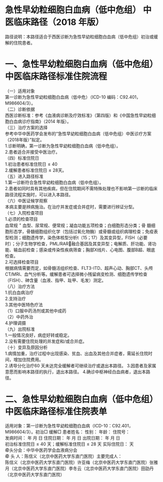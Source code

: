 # 急性早幼粒细胞白血病（低中危组） 中医临床路径（2018 年版）  
路径说明：本路径适合于西医诊断为急性早幼粒细胞白血病（低中危组）初治或缓解的住院患者。  
# 一、急性早幼粒细胞白血病（低中危组）中医临床路径标准住院流程  
（一）适用对象  
第一诊断为急性早幼粒细胞白血病（低中危）（ICD-10 编码：C92.401，M986604/3）。  
（二）诊断依据  
西医诊断标准：参考《血液病诊断及疗效标准》（第四版）和《中国急性早幼粒细胞白血病诊疗指南》（2014 年版）。  
（三）治疗方案的选择  
参考中华中医药学会发布的“急性早幼粒细胞白血病（低中危组）中医诊疗方案（2018年版）”拟定。  
1.诊断明确，第一诊断为急性早幼粒细胞白血病（低中危组）。  
2.患者适合并接受中医治疗。  
（四）标准住院日  
1.初治患者标准住院日${\leqslant}40$  
2.缓解患者标准住院日${\leqslant}28$天。  
（五）进入路径标准  
1.第一诊断符合急性早幼粒细胞白血病（低中危组）。  
2.患者如同时具有其他疾病，但在住院期间不需特殊处理也不影响第一诊断的临床路径流程实施时，可以进入本路径。  
（六）中医证候学观察  
本病主要是辨病施治。在治疗并发症或合并症时，需要进行辨证分型。  
（七）入院检查项目  
1.必须的检查项目  
血常规 $^+$ 血型、尿常规、便常规；凝血功能五项检查；白细胞形态分类；骨 髓细胞形态学，骨髓细胞组织化学（包括过氧化物酶）或骨髓或组织病理检查；免疫表型检测；细胞遗传学，染色体核型分析t（15；17）及其变异型，FISH（必要时）；分子生物学检查，PML/RAR融合基因及其变异型；电解质、肝功能、肾功能、输血前检查；感染或传染性疾病筛查；胸部X线片、心电图、腹部B超、眼底检查。  
2.可选择检查项目  
根据病情需要而定，如骨髓活组织检查、FLT3-ITD、超声心动、胸部CT、头颅CT/MRI、血气分析等。缓解患者可选择微小残留病变检测、细胞遗传学检查（FISH）、砷含量（血液、指甲、趾甲、毛发）测定。  
（八）治疗方法  
1.抗白血病治疗  
2.支持治疗  
3.其他中医特色疗法  
（1）口服中药汤剂或其他中成药  
（2）中药外治  
4.护理调摄  
（九）出院标准  
1.一般情况良好，病症好转或稳定。  
2.没有需要住院处理的并发症和/或合并症。  
（十）变异及原因分析  
1.病情加重，治疗过程中出现感染、贫血、出血及其他合并症者，需延长住院时间，增加住院费用。  
2.诱导分化治疗60 天未达完全缓解者可继续治疗或退出本路径。 3.因患者及家属意愿而影响本路径的执行，退出本路径。 4.确诊中枢神经白血病者，退出本路径。  
# 二、急性早幼粒细胞白血病（低中危组）中医临床路径标准住院表单  
适用对象：第一诊断为急性早幼粒细胞白血病（ICD-10：C92.401，M986604/3）。初治□ 缓解□ 患者姓名：       性别：    年龄：     住院号：  
发病时间：   年  月  日   住院日期：   年  月 日  出院日期：   年 月 日  
初治标准住院日${\leqslant}40$ 天；缓解标准住院日${\leqslant}28$ 天    实际住院日：       天  
牵头分会：中华中医药学会血液病分会  
牵 头 人：陈信义（北京中医药大学东直门医院）主要完成人：  
陈信义（北京中医药大学东直门医院）许亚梅（北京中医药大学东直门医院）张雅月（北京中医药大学东直门医院）李冬云（北京中医药大学东直门医院）田劭丹（北京中医药大学东直门医院）  